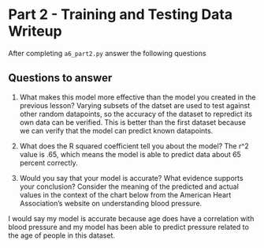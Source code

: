 # Part 2 - Training and Testing Data Writeup

After completing `a6_part2.py` answer the following questions

## Questions to answer

1. What makes this model more effective than the model you created in the previous lesson?
Varying subsets of the datset are used to test against other random datapoints, so the accuracy of the dataset to repredict its own data can be verified. This is better than the first dataset because we can verify that the model can predict known datapoints.

2. What does the R squared coefficient tell you about the model?
The r^2 value is .65, which means the model is able to predict data about 65 percent correctly.

3. Would you say that your model is accurate? What evidence supports your conclusion? Consider the meaning of the predicted and actual values in the context of the chart below from the American Heart Association’s website on understanding blood pressure.

I would say my model is accurate because age does have a correlation with blood pressure and my model has been able to predict pressure related to the age of people in this dataset. 